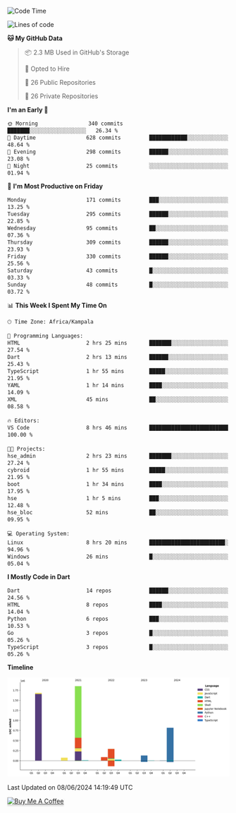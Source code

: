 <!--START_SECTION:waka-->
![Code Time](http://img.shields.io/badge/Code%20Time-679%20hrs%2040%20mins-blue)

![Lines of code](https://img.shields.io/badge/From%20Hello%20World%20I%27ve%20Written-5.0%20million%20lines%20of%20code-blue)

**🐱 My GitHub Data** 

> 📦 2.3 MB Used in GitHub's Storage 
 > 
> 💼 Opted to Hire
 > 
> 📜 26 Public Repositories 
 > 
> 🔑 26 Private Repositories 
 > 
**I'm an Early 🐤** 

```text
🌞 Morning                340 commits         ███████░░░░░░░░░░░░░░░░░░   26.34 % 
🌆 Daytime                628 commits         ████████████░░░░░░░░░░░░░   48.64 % 
🌃 Evening                298 commits         ██████░░░░░░░░░░░░░░░░░░░   23.08 % 
🌙 Night                  25 commits          ░░░░░░░░░░░░░░░░░░░░░░░░░   01.94 % 
```
📅 **I'm Most Productive on Friday** 

```text
Monday                   171 commits         ███░░░░░░░░░░░░░░░░░░░░░░   13.25 % 
Tuesday                  295 commits         ██████░░░░░░░░░░░░░░░░░░░   22.85 % 
Wednesday                95 commits          ██░░░░░░░░░░░░░░░░░░░░░░░   07.36 % 
Thursday                 309 commits         ██████░░░░░░░░░░░░░░░░░░░   23.93 % 
Friday                   330 commits         ██████░░░░░░░░░░░░░░░░░░░   25.56 % 
Saturday                 43 commits          █░░░░░░░░░░░░░░░░░░░░░░░░   03.33 % 
Sunday                   48 commits          █░░░░░░░░░░░░░░░░░░░░░░░░   03.72 % 
```


📊 **This Week I Spent My Time On** 

```text
🕑︎ Time Zone: Africa/Kampala

💬 Programming Languages: 
HTML                     2 hrs 25 mins       ███████░░░░░░░░░░░░░░░░░░   27.54 % 
Dart                     2 hrs 13 mins       ██████░░░░░░░░░░░░░░░░░░░   25.43 % 
TypeScript               1 hr 55 mins        █████░░░░░░░░░░░░░░░░░░░░   21.95 % 
YAML                     1 hr 14 mins        ████░░░░░░░░░░░░░░░░░░░░░   14.09 % 
XML                      45 mins             ██░░░░░░░░░░░░░░░░░░░░░░░   08.58 % 

🔥 Editors: 
VS Code                  8 hrs 46 mins       █████████████████████████   100.00 % 

🐱‍💻 Projects: 
hse_admin                2 hrs 23 mins       ███████░░░░░░░░░░░░░░░░░░   27.24 % 
cybroid                  1 hr 55 mins        █████░░░░░░░░░░░░░░░░░░░░   21.95 % 
boot                     1 hr 34 mins        ████░░░░░░░░░░░░░░░░░░░░░   17.95 % 
hse                      1 hr 5 mins         ███░░░░░░░░░░░░░░░░░░░░░░   12.48 % 
hse_bloc                 52 mins             ██░░░░░░░░░░░░░░░░░░░░░░░   09.95 % 

💻 Operating System: 
Linux                    8 hrs 20 mins       ████████████████████████░   94.96 % 
Windows                  26 mins             █░░░░░░░░░░░░░░░░░░░░░░░░   05.04 % 
```

**I Mostly Code in Dart** 

```text
Dart                     14 repos            ██████░░░░░░░░░░░░░░░░░░░   24.56 % 
HTML                     8 repos             ████░░░░░░░░░░░░░░░░░░░░░   14.04 % 
Python                   6 repos             ███░░░░░░░░░░░░░░░░░░░░░░   10.53 % 
Go                       3 repos             █░░░░░░░░░░░░░░░░░░░░░░░░   05.26 % 
TypeScript               3 repos             █░░░░░░░░░░░░░░░░░░░░░░░░   05.26 % 
```



**Timeline**

![Lines of Code chart](https://raw.githubusercontent.com/drexhacker/drexhacker/main/assets/bar_graph.png)


 Last Updated on 08/06/2024 14:19:49 UTC
<!--END_SECTION:waka-->

<a href="https://www.buymeacoffee.com/drexsoftorg" target="_blank"><img src="https://www.buymeacoffee.com/assets/img/custom_images/orange_img.png" alt="Buy Me A Coffee" style="height: 41px !important;width: 174px !important;box-shadow: 0px 3px 2px 0px rgba(190, 190, 190, 0.5) !important;-webkit-box-shadow: 0px 3px 2px 0px rgba(190, 190, 190, 0.5) !important;" ></a>


<!---
drexhacker/drexhacker is a ✨ special ✨ repository because its `README.md` (this file) appears on your GitHub profile.
You can click the Preview link to take a look at your changes.
--->
